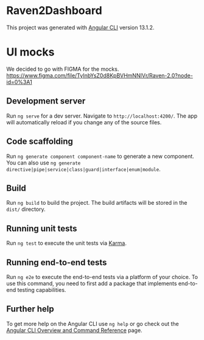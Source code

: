 # Raven2Dashboard

This project was generated with [Angular CLI](https://github.com/angular/angular-cli) version 13.1.2.

# UI mocks 
We decided to go with FIGMA for the mocks. 
https://www.figma.com/file/TyInbYsZ0d8KpBVHmNNIVr/Raven-2.0?node-id=0%3A1

## Development server

Run `ng serve` for a dev server. Navigate to `http://localhost:4200/`. The app will automatically reload if you change any of the source files.

## Code scaffolding

Run `ng generate component component-name` to generate a new component. You can also use `ng generate directive|pipe|service|class|guard|interface|enum|module`.

## Build

Run `ng build` to build the project. The build artifacts will be stored in the `dist/` directory.

## Running unit tests

Run `ng test` to execute the unit tests via [Karma](https://karma-runner.github.io).

## Running end-to-end tests

Run `ng e2e` to execute the end-to-end tests via a platform of your choice. To use this command, you need to first add a package that implements end-to-end testing capabilities.

## Further help

To get more help on the Angular CLI use `ng help` or go check out the [Angular CLI Overview and Command Reference](https://angular.io/cli) page.
